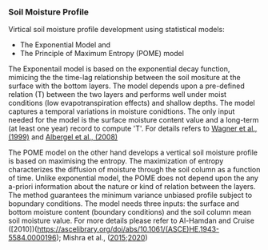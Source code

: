 ### Soil Moisture Profile 

Virtical soil moisture profile development using statistical models:
  - The Exponential Model and 
  - The Principle of Maximum Entropy (POME) model 

The Exponentail model is based on the exponential decay function, mimicing the the time-lag relationship between the soil mositure at the surface with the bottom layers. The model depends upon a pre-defined relation (T) between the two layers and performs well under moist conditions (low evapotranspiration effects) and shallow depths. The model captures a temporal variations in moisture conidtions. The only input needed for the model is the surface moisture content value and a long-term (at least one year) record to compute 'T'. For details refers to [Wagner et al., (1999)](https://www.sciencedirect.com/science/article/abs/pii/S003442579900036X) and [Albergel et al., (2008)](https://d-nb.info/114976970X/34)

The POME model on the other hand develops a vertical soil moisture profile is based on maximising the entropy. The maximization of entropy characterizes the diffusion of moisture through the soil column as a function of time. Unlike exponential model, the POME does not depend upon the any a-priori information about the nature or kind of relation between the layers. The method guarantees the minimum variance unbiased profile subject to bopundary conditions. The model needs three inputs: the surface and bottom moisture content (boundary conditions) and the soil column mean soil moisture value. For more details please refer to Al-Hamdan and Cruise ([2010])(https://ascelibrary.org/doi/abs/10.1061/(ASCE)HE.1943-5584.0000196); Mishra et al., ([2015](https://www.mdpi.com/1099-4300/17/6/4454/htm);[2020](https://www.tandfonline.com/doi/full/10.1080/02626667.2020.1730846))

